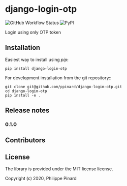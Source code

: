 # django-login-otp

![GitHub Workflow Status](https://img.shields.io/github/workflow/status/ppinard/django-login-otp/CI)
![PyPI](https://img.shields.io/pypi/v/django-login-otp)

Login using only OTP token


## Installation

Easiest way to install using *pip*:

```
pip install django-login-otp
```

For development installation from the git repository::

```
git clone git@github.com/ppinard/django-login-otp.git
cd django-login-otp
pip install -e .
```

## Release notes

### 0.1.0


## Contributors


## License

The library is provided under the MIT license license.

Copyright (c) 2020, Philippe Pinard





